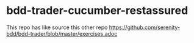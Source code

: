 # bdd-trader-cucumber-restassured

This repo has like source this other repo
https://github.com/serenity-bdd/bdd-trader/blob/master/exercises.adoc
